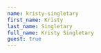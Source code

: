 ```yaml
---
name: kristy-singletary
first_name: Kristy
last_name: Singletary
full_name: Kristy Singletary
guest: true
---
```

